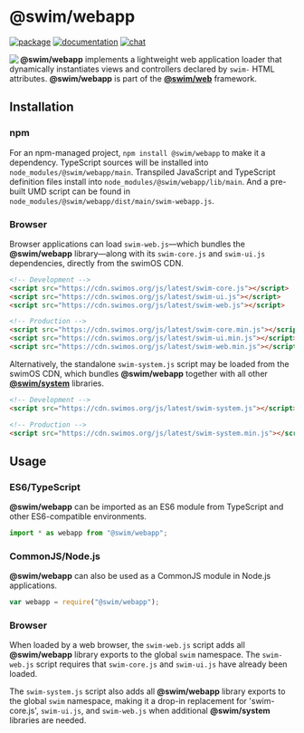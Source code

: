 # @swim/webapp

[![package](https://img.shields.io/npm/v/@swim/webapp.svg)](https://www.npmjs.com/package/@swim/webapp)
[![documentation](https://img.shields.io/badge/doc-TypeDoc-blue.svg)](https://docs.swimos.org/js/latest/modules/_swim_webapp.html)
[![chat](https://img.shields.io/badge/chat-Gitter-green.svg)](https://gitter.im/swimos/community)

<a href="https://www.swimos.org"><img src="https://docs.swimos.org/readme/marlin-blue.svg" align="left"></a>

**@swim/webapp** implements a lightweight web application loader that
dynamically instantiates views and controllers declared by `swim-` HTML
attributes. **@swim/webapp** is part of the
[**@swim/web**](https://github.com/swimos/swim/tree/master/swim-system-js/swim-web-js/@swim/web) framework.

## Installation

### npm

For an npm-managed project, `npm install @swim/webapp` to make it a dependency.
TypeScript sources will be installed into `node_modules/@swim/webapp/main`.
Transpiled JavaScript and TypeScript definition files install into
`node_modules/@swim/webapp/lib/main`.  And a pre-built UMD script can
be found in `node_modules/@swim/webapp/dist/main/swim-webapp.js`.

### Browser

Browser applications can load `swim-web.js`—which bundles the **@swim/webapp**
library—along with its `swim-core.js` and `swim-ui.js` dependencies, directly
from the swimOS CDN.

```html
<!-- Development -->
<script src="https://cdn.swimos.org/js/latest/swim-core.js"></script>
<script src="https://cdn.swimos.org/js/latest/swim-ui.js"></script>
<script src="https://cdn.swimos.org/js/latest/swim-web.js"></script>

<!-- Production -->
<script src="https://cdn.swimos.org/js/latest/swim-core.min.js"></script>
<script src="https://cdn.swimos.org/js/latest/swim-ui.min.js"></script>
<script src="https://cdn.swimos.org/js/latest/swim-web.min.js"></script>
```

Alternatively, the standalone `swim-system.js` script may be loaded
from the swimOS CDN, which bundles **@swim/webapp** together with all other
[**@swim/system**](https://github.com/swimos/swim/tree/master/swim-system-js/@swim/system)
libraries.

```html
<!-- Development -->
<script src="https://cdn.swimos.org/js/latest/swim-system.js"></script>

<!-- Production -->
<script src="https://cdn.swimos.org/js/latest/swim-system.min.js"></script>
```

## Usage

### ES6/TypeScript

**@swim/webapp** can be imported as an ES6 module from TypeScript and other
ES6-compatible environments.

```typescript
import * as webapp from "@swim/webapp";
```

### CommonJS/Node.js

**@swim/webapp** can also be used as a CommonJS module in Node.js applications.

```javascript
var webapp = require("@swim/webapp");
```

### Browser

When loaded by a web browser, the `swim-web.js` script adds all
**@swim/webapp** library exports to the global `swim` namespace.
The `swim-web.js` script requires that `swim-core.js` and `swim-ui.js`
have already been loaded.

The `swim-system.js` script also adds all **@swim/webapp** library exports
to the global `swim` namespace, making it a drop-in replacement for
'swim-core.js', `swim-ui.js`, and `swim-web.js` when additional
**@swim/system** libraries are needed.
